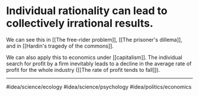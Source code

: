 # Individual rationality can lead to collectively irrational results.
We can see this in [[The free-rider problem]], [[The prisoner's dillema]], and in [[Hardin's tragedy of the commons]]. 

We can also apply this to economics under [[capitalism]]. The individual search for profit by a firm inevitably leads to a decline in the average rate of profit for the whole industry ([[The rate of profit tends to fall]]).

---
#idea/science/ecology 
#idea/science/psychology 
#idea/politics/economics 